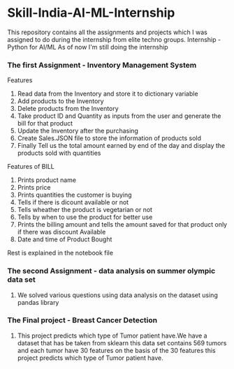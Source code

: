 # Skill-India-AI-ML-Internship
This repository contains all the assignments and projects which I was assigned to do during the internship from elite techno groups.
Internship - Python for AI/ML
As of now I'm still doing the internship
### The first Assignment - Inventory Management System
Features
1. Read data from the Inventory and store it to dictionary variable
2. Add products to the Inventory
3. Delete products from the Inventory
4. Take product ID and Quantity as inputs from the user and generate the bill for that product
5. Update the Inventory after the purchasing
6. Create Sales.JSON file to store the information of products sold
7. Finally Tell us the total amount earned by end of the day and display the products sold with quantities

Features of BILL
1. Prints product name
2. Prints price
3. Prints quantities the customer is buying
4. Tells if there is dicount available or not
5. Tells wheather the product is vegetarian or not
6. Tells by when to use the product for better use
7. Prints the billing amount and tells the amount saved for that product only if there was discount Available
8. Date and time of Product Bought

Rest is explained in the notebook file
### The second Assignment - data analysis on summer olympic data set
1. We solved various questions using data analysis on the dataset using pandas library

### The Final project - Breast Cancer Detection
1. This project predicts which type of Tumor patient have.We have a dataset that has be taken from sklearn this data set contains 569 tumors and each tumor have 30 features on the basis of the 30 features this project predicts which type of Tumor patient have.
